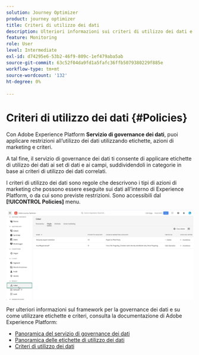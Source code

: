```yaml
---
solution: Journey Optimizer
product: journey optimizer
title: Criteri di utilizzo dei dati
description: Ulteriori informazioni sui criteri di utilizzo dei dati e sul servizio Governance dei dati.
feature: Monitoring
role: User
level: Intermediate
exl-id: d74295e6-53b2-46f9-809c-1ef479aba5ab
source-git-commit: 63c52f04da9fd1a5fafc36ffb5079380229f885e
workflow-type: tm+mt
source-wordcount: '132'
ht-degree: 0%

---
```


# Criteri di utilizzo dei dati {#Policies}


Con Adobe Experience Platform **Servizio di governance dei dati**, puoi applicare restrizioni all’utilizzo dei dati utilizzando etichette, azioni di marketing e criteri.

A tal fine, il servizio di governance dei dati ti consente di applicare etichette di utilizzo dei dati ai set di dati e ai campi, suddividendoli in categorie in base ai criteri di utilizzo dei dati correlati.

I criteri di utilizzo dei dati sono regole che descrivono i tipi di azioni di marketing che possono essere eseguite sui dati all’interno di Experience Platform, o da cui sono previste restrizioni. Sono accessibili dal **[!UICONTROL Policies]** menu.

![](assets/policies.png)

Per ulteriori informazioni sul framework per la governance dei dati e su come utilizzare etichette e criteri, consulta la documentazione di Adobe Experience Platform:

* [Panoramica del servizio di governance dei dati](https://experienceleague.adobe.com/docs/experience-platform/data-governance/home.html)
* [Panoramica delle etichette di utilizzo dei dati](https://experienceleague.adobe.com/docs/experience-platform/data-governance/labels/overview.html?lang=en)
* [Criteri di utilizzo dei dati](https://experienceleague.adobe.com/docs/experience-platform/data-governance/policies/overview.html)
